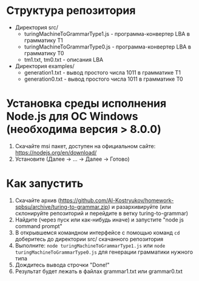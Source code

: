 # Структура репозитория
* Директория src/
    * turingMachineToGrammarType1.js - программа-конвертер LBA в грамматику T1
    * turingMachineToGrammarType0.js - программа-конвертер LBA в грамматику T0
	* tm1.txt, tm0.txt - описания LBA 
* Директория examples/
    * generation1.txt - вывод простого числа 1011 в грамматике T1
    * generation0.txt - вывод простого числа 1011 в грамматике T0
# Установка среды исполнения Node.js для OC Windows (необходима версия > 8.0.0)
1. Скачайте msi пакет, доступен на официальном сайте: https://nodejs.org/en/download/
2. Установите (Далее -> ... -> Далее -> Готово)
# Как запустить 
1. Скачайте архив (https://github.com/Al-Kostryukov/homework-spbsu/archive/turing-to-grammar.zip) и разархивируйте (или склонируйте репозиторий и перейдите в ветку turing-to-grammar)
2. Найдите (через пуск или как-нибудь иначе) и запустите "node js command prompt" 
3. В открывшемся командном интерфейсе с помощью команд `cd` доберитесь до директории src/ скачанного репозитория
4. Выполните: `node turingMachineToGrammarType1.js` или `node turingMachineToGrammarType0.js` для генерации грамматики нужного типа
5. Дождитесь вывода строчки "Done!"
6. Результат будет лежать в файлах grammar1.txt или grammar0.txt 





